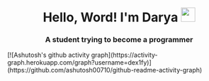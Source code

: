 <h1 align="center">Hello, Word! I'm Darya</a> 
<img src="https://github.com/blackcater/blackcater/raw/main/images/Hi.gif" height="32"/></h1>
<h3 align="center"> A student trying to become a programmer</h3>
[![Ashutosh's github activity graph](https://activity-graph.herokuapp.com/graph?username=dex1fy)](https://github.com/ashutosh00710/github-readme-activity-graph)
